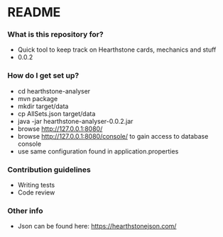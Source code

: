 # README #

### What is this repository for? ###

* Quick tool to keep track on Hearthstone cards, mechanics and stuff
* 0.0.2

### How do I get set up? ###

* cd hearthstone-analyser
* mvn package
* mkdir target/data
* cp AllSets.json target/data
* java -jar hearthstone-analyser-0.0.2.jar
* browse http://127.0.0.1:8080/
* browse http://127.0.0.1:8080/console/ to gain access to database console
* use same configuration found in application.properties

### Contribution guidelines ###

* Writing tests
* Code review

### Other info ###
* Json can be found here: https://hearthstonejson.com/
